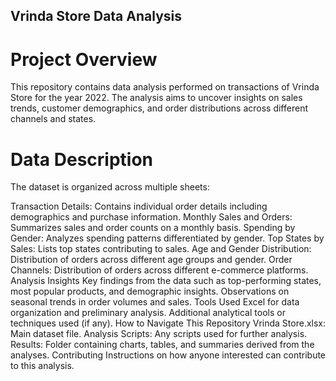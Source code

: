 ## Vrinda Store Data Analysis
# Project Overview
This repository contains data analysis performed on transactions of Vrinda Store for the year 2022. The analysis aims to uncover insights on sales trends, customer demographics, and order distributions across different channels and states.

# Data Description
The dataset is organized across multiple sheets:

Transaction Details: Contains individual order details including demographics and purchase information.
Monthly Sales and Orders: Summarizes sales and order counts on a monthly basis.
Spending by Gender: Analyzes spending patterns differentiated by gender.
Top States by Sales: Lists top states contributing to sales.
Age and Gender Distribution: Distribution of orders across different age groups and gender.
Order Channels: Distribution of orders across different e-commerce platforms.
Analysis Insights
Key findings from the data such as top-performing states, most popular products, and demographic insights.
Observations on seasonal trends in order volumes and sales.
Tools Used
Excel for data organization and preliminary analysis.
Additional analytical tools or techniques used (if any).
How to Navigate This Repository
Vrinda Store.xlsx: Main dataset file.
Analysis Scripts: Any scripts used for further analysis.
Results: Folder containing charts, tables, and summaries derived from the analyses.
Contributing
Instructions on how anyone interested can contribute to this analysis.
